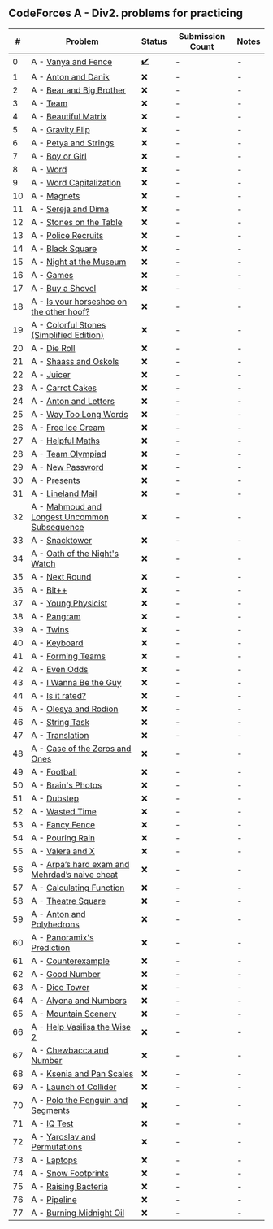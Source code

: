 ## CodeForces A - Div2. problems for practicing
| # | Problem  | Status | Submission Count | Notes |
| --- | --- | --- | --- | --- |
| 0 | A - [Vanya and Fence](http://codeforces.com/contest/677/problem/D2) | [✔️](Code&#32;Forces/CPP/gnome.cpp) | - | - |
| 1 | A - [Anton and Danik](http://codeforces.com/contest/734/problem/D2) | :x: | - | - |
| 2 | A - [Bear and Big Brother](http://codeforces.com/contest/791/problem/D2) | :x: | - | - |
| 3 | A - [Team](http://codeforces.com/contest/231/problem/D2) | :x: | - | - |
| 4 | A - [Beautiful Matrix](http://codeforces.com/contest/263/problem/D2) | :x: | - | - |
| 5 | A - [Gravity Flip](http://codeforces.com/contest/405/problem/D2) | :x: | - | - |
| 6 | A - [Petya and Strings](http://codeforces.com/contest/112/problem/D2) | :x: | - | - |
| 7 | A - [Boy or Girl](http://codeforces.com/contest/236/problem/D2) | :x: | - | - |
| 8 | A - [Word](http://codeforces.com/contest/59/problem/D2) | :x: | - | - |
| 9 | A - [Word Capitalization](http://codeforces.com/contest/281/problem/D2) | :x: | - | - |
| 10 | A - [Magnets](http://codeforces.com/contest/344/problem/D2) | :x: | - | - |
| 11 | A - [Sereja and Dima](http://codeforces.com/contest/381/problem/D2) | :x: | - | - |
| 12 | A - [Stones on the Table](http://codeforces.com/contest/266/problem/D2) | :x: | - | - |
| 13 | A - [Police Recruits](http://codeforces.com/contest/427/problem/D2) | :x: | - | - |
| 14 | A - [Black Square](http://codeforces.com/contest/431/problem/D2) | :x: | - | - |
| 15 | A - [Night at the Museum](http://codeforces.com/contest/731/problem/D2) | :x: | - | - |
| 16 | A - [Games](http://codeforces.com/contest/268/problem/D2) | :x: | - | - |
| 17 | A - [Buy a Shovel](http://codeforces.com/contest/732/problem/D2) | :x: | - | - |
| 18 | A - [Is your horseshoe on the other hoof?](http://codeforces.com/contest/228/problem/D2) | :x: | - | - |
| 19 | A - [Colorful Stones (Simplified Edition)](http://codeforces.com/contest/265/problem/D2) | :x: | - | - |
| 20 | A - [Die Roll](http://codeforces.com/contest/9/problem/D2) | :x: | - | - |
| 21 | A - [Shaass and Oskols](http://codeforces.com/contest/294/problem/D2) | :x: | - | - |
| 22 | A - [Juicer](http://codeforces.com/contest/709/problem/D2) | :x: | - | - |
| 23 | A - [Carrot Cakes](http://codeforces.com/contest/799/problem/D2) | :x: | - | - |
| 24 | A - [Anton and Letters](http://codeforces.com/contest/443/problem/D2) | :x: | - | - |
| 25 | A - [Way Too Long Words](http://codeforces.com/contest/71/problem/D2) | :x: | - | - |
| 26 | A - [Free Ice Cream](http://codeforces.com/contest/686/problem/D2) | :x: | - | - |
| 27 | A - [Helpful Maths](http://codeforces.com/contest/339/problem/D2) | :x: | - | - |
| 28 | A - [Team Olympiad](http://codeforces.com/contest/490/problem/D2) | :x: | - | - |
| 29 | A - [New Password](http://codeforces.com/contest/770/problem/D2) | :x: | - | - |
| 30 | A - [Presents](http://codeforces.com/contest/136/problem/D2) | :x: | - | - |
| 31 | A - [Lineland Mail](http://codeforces.com/contest/567/problem/D2) | :x: | - | - |
| 32 | A - [Mahmoud and Longest Uncommon Subsequence](http://codeforces.com/contest/766/problem/D2) | :x: | - | - |
| 33 | A - [Snacktower](http://codeforces.com/contest/767/problem/D2) | :x: | - | - |
| 34 | A - [Oath of the Night's Watch](http://codeforces.com/contest/768/problem/D2) | :x: | - | - |
| 35 | A - [Next Round](http://codeforces.com/contest/158/problem/D12) | :x: | - | - |
| 36 | A - [Bit++](http://codeforces.com/contest/282/problem/D2) | :x: | - | - |
| 37 | A - [Young Physicist](http://codeforces.com/contest/69/problem/D2) | :x: | - | - |
| 38 | A - [Pangram](http://codeforces.com/contest/520/problem/D2) | :x: | - | - |
| 39 | A - [Twins](http://codeforces.com/contest/160/problem/D2) | :x: | - | - |
| 40 | A - [Keyboard](http://codeforces.com/contest/474/problem/D2) | :x: | - | - |
| 41 | A - [Forming Teams](http://codeforces.com/contest/216/problem/D2) | :x: | - | - |
| 42 | A - [Even Odds](http://codeforces.com/contest/318/problem/D2) | :x: | - | - |
| 43 | A - [I Wanna Be the Guy](http://codeforces.com/contest/469/problem/D2) | :x: | - | - |
| 44 | A - [Is it rated?](http://codeforces.com/contest/807/problem/D2) | :x: | - | - |
| 45 | A - [Olesya and Rodion](http://codeforces.com/contest/584/problem/D2) | :x: | - | - |
| 46 | A - [String Task](http://codeforces.com/contest/118/problem/D2) | :x: | - | - |
| 47 | A - [Translation](http://codeforces.com/contest/41/problem/D2) | :x: | - | - |
| 48 | A - [Case of the Zeros and Ones](http://codeforces.com/contest/556/problem/D2) | :x: | - | - |
| 49 | A - [Football](http://codeforces.com/contest/43/problem/D2) | :x: | - | - |
| 50 | A - [Brain's Photos](http://codeforces.com/contest/707/problem/D2) | :x: | - | - |
| 51 | A - [Dubstep](http://codeforces.com/contest/208/problem/D2) | :x: | - | - |
| 52 | A - [Wasted Time](http://codeforces.com/contest/127/problem/D2) | :x: | - | - |
| 53 | A - [Fancy Fence](http://codeforces.com/contest/270/problem/D2) | :x: | - | - |
| 54 | A - [Pouring Rain](http://codeforces.com/contest/667/problem/D2) | :x: | - | - |
| 55 | A - [Valera and X](http://codeforces.com/contest/404/problem/D2) | :x: | - | - |
| 56 | A - [Arpa’s hard exam and Mehrdad’s naive cheat](http://codeforces.com/contest/742/problem/D2) | :x: | - | - |
| 57 | A - [Calculating Function](http://codeforces.com/contest/486/problem/D2) | :x: | - | - |
| 58 | A - [Theatre Square](http://codeforces.com/contest/1/problem/D12) | :x: | - | - |
| 59 | A - [Anton and Polyhedrons](http://codeforces.com/contest/785/problem/D2) | :x: | - | - |
| 60 | A - [Panoramix's Prediction](http://codeforces.com/contest/80/problem/D2) | :x: | - | - |
| 61 | A - [Counterexample](http://codeforces.com/contest/483/problem/D2) | :x: | - | - |
| 62 | A - [Good Number](http://codeforces.com/contest/365/problem/D2) | :x: | - | - |
| 63 | A - [Dice Tower](http://codeforces.com/contest/225/problem/D2) | :x: | - | - |
| 64 | A - [Alyona and Numbers](http://codeforces.com/contest/682/problem/D2) | :x: | - | - |
| 65 | A - [Mountain Scenery](http://codeforces.com/contest/218/problem/D2) | :x: | - | - |
| 66 | A - [Help Vasilisa the Wise 2](http://codeforces.com/contest/143/problem/D2) | :x: | - | - |
| 67 | A - [Chewbaсca and Number](http://codeforces.com/contest/514/problem/D2) | :x: | - | - |
| 68 | A - [Ksenia and Pan Scales](http://codeforces.com/contest/382/problem/D2) | :x: | - | - |
| 69 | A - [Launch of Collider](http://codeforces.com/contest/699/problem/D2) | :x: | - | - |
| 70 | A - [Polo the Penguin and Segments](http://codeforces.com/contest/289/problem/D2) | :x: | - | - |
| 71 | A - [IQ Test](http://codeforces.com/contest/287/problem/D2) | :x: | - | - |
| 72 | A - [Yaroslav and Permutations](http://codeforces.com/contest/296/problem/D2) | :x: | - | - |
| 73 | A - [Laptops](http://codeforces.com/contest/456/problem/D2) | :x: | - | - |
| 74 | A - [Snow Footprints](http://codeforces.com/contest/298/problem/D2) | :x: | - | - |
| 75 | A - [Raising Bacteria](http://codeforces.com/contest/579/problem/D2) | :x: | - | - |
| 76 | A - [Pipeline](http://codeforces.com/contest/287/problem/D2) | :x: | - | - |
| 77 | A - [Burning Midnight Oil](http://codeforces.com/contest/165/problem/D2) | :x: | - | - |
